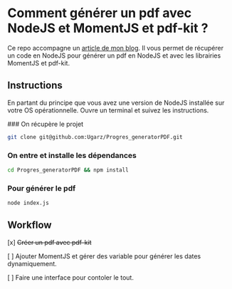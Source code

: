 # Comment générer un pdf avec NodeJS et MomentJS et pdf-kit ?
Ce repo accompagne un [article de mon blog](http://ugoarzur.fr/2015/09/17/generer-un-pdf-avec-nodejs/). Il vous permet de récupérer un code en NodeJS pour générer un pdf en NodeJS et avec les librairies MomentJS et pdf-kit.

## Instructions
En partant du principe que vous avez une version de NodeJS installée sur votre OS opérationnelle.
Ouvre un terminal et suivez les instructions.

### On récupère le projet
```bash
git clone git@github.com:Ugarz/Progres_generatorPDF.git
```

### On entre et installe les dépendances
```bash
cd Progres_generatorPDF && npm install
```

### Pour générer le pdf
```bash
node index.js
```

## Workflow

[x] ~~Créer un pdf avec pdf-kit~~

[ ] Ajouter MomentJS et gérer des variable pour générer les dates dynamiquement.

[ ] Faire une interface pour contoler le tout.